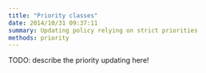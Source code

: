 ```yaml
---
title: "Priority classes"
date: 2014/10/31 09:37:11
summary: Updating policy relying on strict priorities
methods: priority
---
```


TODO: describe the priority updating here!

